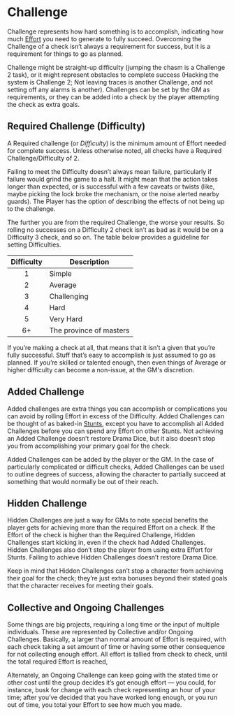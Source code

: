 # Challenge

Challenge represents how hard something is to accomplish, indicating how much [Effort](Effort.md) you need to generate to fully succeed. Overcoming the Challenge of a check isn’t always a requirement for success, but it is a requirement for things to go as planned.

Challenge might be straight-up difficulty (jumping the chasm is a Challenge 2 task), or it might represent obstacles to complete success (Hacking the system is Challenge 2; Not leaving traces is another Challenge, and not setting off any alarms is another). Challenges can be set by the GM as requirements, or they can be added into a check by the player attempting the check as extra goals.

## Required Challenge (Difficulty)

A Required challenge (or *Difficulty*) is the minimum amount of Effort needed for complete success. Unless otherwise noted, all checks have a Required Challenge/Difficulty of 2.

Failing to meet the Difficulty doesn’t always mean failure, particularly if failure would grind the game to a halt. It might mean that the action takes longer than expected, or is successful with a few caveats or twists (like, maybe picking the lock broke the mechanism, or the noise alerted nearby guards). The Player has the option of describing the effects of not being up to the challenge.

The further you are from the required Challenge, the worse your results. So rolling no successes on a Difficulty 2 check isn’t as bad as it would be on a Difficulty 3 check, and so on. The table below provides a guideline for setting Difficulties.

| Difficulty | Description |
| :---: | --- |
| 1   | Simple |
| 2   | Average |
| 3   | Challenging |
| 4   | Hard |
| 5   | Very Hard |
| 6+  | The province of masters |

If you’re making a check at all, that means that it isn’t a given that you’re fully successful. Stuff that’s easy to accomplish is just assumed to go as planned. If you’re skilled or talented enough, then even things of Average or higher difficulty can become a non-issue, at the GM's discretion.

## Added Challenge

Added challenges are extra things you can accomplish or complications you can avoid by rolling Effort in excess of the Difficulty. Added Challenges can be thought of as baked-in [Stunts](Stunts.md), except you have to accomplish all Added Challenges before you can spend any Effort on other Stunts. Not achieving an Added Challenge doesn’t restore Drama Dice, but it also doesn’t stop you from accomplishing your primary goal for the check.

Added Challenges can be added by the player or the GM. In the case of particularly complicated or difficult checks, Added Challenges can be used to outline degrees of success, allowing the character to partially succeed at something that would normally be out of their reach.

## Hidden Challenge

Hidden Challenges are just a way for GMs to note special benefits the player gets for achieving more than the required Effort on a check. If the Effort of the check is higher than the Required Challenge, Hidden Challenges start kicking in, even if the check had Added Challenges. Hidden Challenges also don’t stop the player from using extra Effort for Stunts. Failing to achieve Hidden Challenges doesn’t restore Drama Dice.

Keep in mind that Hidden Challenges can’t stop a character from achieving their goal for the check; they’re just extra bonuses beyond their stated goals that the character receives for meeting their goals.

## Collective and Ongoing Challenges

Some things are big projects, requiring a long time or the input of multiple individuals. These are represented by Collective and/or Ongoing Challenges. Basically, a larger than normal amount of Effort is required, with each check taking a set amount of time or having some other consequence for not collecting enough effort. All effort is tallied from check to check, until the total required Effort is reached,

Alternately, an Ongoing Challenge can keep going with the stated time or other cost until the group decides it’s got enough effort — you could, for instance, busk for change with each check representing an hour of your time; after you’ve decided that you have worked long enough, or you run out of time, you total your Effort to see how much you made.
